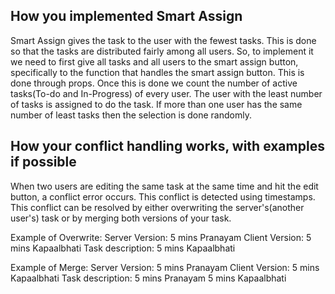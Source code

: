 ## How you implemented Smart Assign

Smart Assign gives the task to the user with the fewest tasks. This is done so that the tasks are distributed fairly among all users.
So, to implement it we need to first give all tasks and all users to the smart assign button, specifically to the function that handles the smart assign button. This is done through props.
Once this is done we count the number of active tasks(To-do and In-Progress) of every user.
The user with the least number of tasks is assigned to do the task.
If more than one user has the same number of least tasks then the selection is done randomly.


## How your conflict handling works, with examples if possible

When two users are editing the same task at the same time and hit the edit button, a conflict error occurs.
This conflict is detected using timestamps.
This conflict can be resolved by either overwriting the server's(another user's) task or by merging both versions of your task.

Example of Overwrite:
Server Version: 5 mins Pranayam
Client Version: 5 mins Kapaalbhati
Task description: 5 mins Kapaalbhati

Example of Merge:
Server Version: 5 mins Pranayam
Client Version: 5 mins Kapaalbhati
Task description: 5 mins Pranayam  5 mins Kapaalbhati

